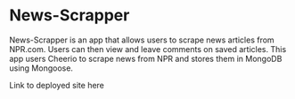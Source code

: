 # News-Scrapper

News-Scrapper is an app that allows users to scrape news articles from NPR.com. Users can then view and leave comments on saved articles. This app users Cheerio to scrape news from NPR and stores them in MongoDB using Mongoose. 

Link to deployed site here